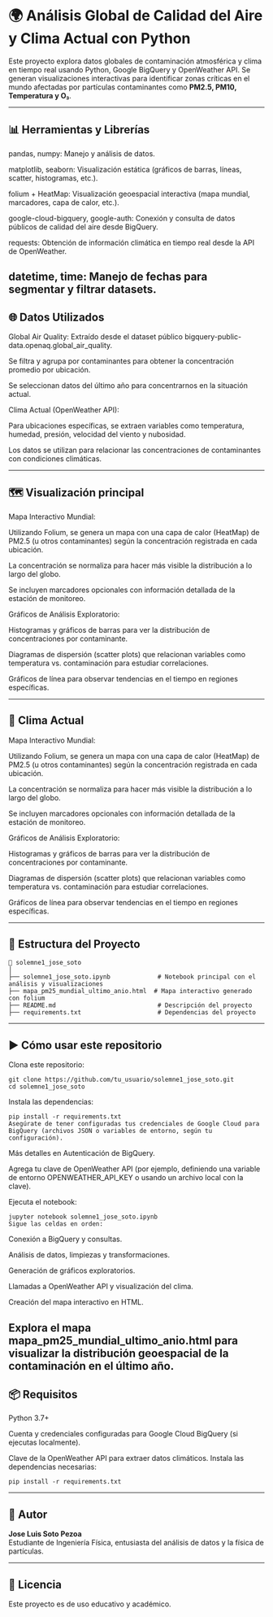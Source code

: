 # 🌍 Análisis Global de Calidad del Aire y Clima Actual con Python

Este proyecto explora datos globales de contaminación atmosférica y clima en tiempo real usando Python, Google BigQuery y OpenWeather API. Se generan visualizaciones interactivas para identificar zonas críticas en el mundo afectadas por partículas contaminantes como **PM2.5, PM10, Temperatura y O₃**.

---

## 📊 Herramientas y Librerías

pandas, numpy: Manejo y análisis de datos.

matplotlib, seaborn: Visualización estática (gráficos de barras, líneas, scatter, histogramas, etc.).

folium + HeatMap: Visualización geoespacial interactiva (mapa mundial, marcadores, capa de calor, etc.).

google-cloud-bigquery, google-auth: Conexión y consulta de datos públicos de calidad del aire desde BigQuery.

requests: Obtención de información climática en tiempo real desde la API de OpenWeather.

datetime, time: Manejo de fechas para segmentar y filtrar datasets.
---

## 🌐 Datos Utilizados

Global Air Quality: Extraído desde el dataset público bigquery-public-data.openaq.global_air_quality.

Se filtra y agrupa por contaminantes para obtener la concentración promedio por ubicación.

Se seleccionan datos del último año para concentrarnos en la situación actual.

Clima Actual (OpenWeather API):

Para ubicaciones específicas, se extraen variables como temperatura, humedad, presión, velocidad del viento y nubosidad.

Los datos se utilizan para relacionar las concentraciones de contaminantes con condiciones climáticas.


---

## 🗺️ Visualización principal

Mapa Interactivo Mundial:

Utilizando Folium, se genera un mapa con una capa de calor (HeatMap) de PM2.5 (u otros contaminantes) según la concentración registrada en cada ubicación.

La concentración se normaliza para hacer más visible la distribución a lo largo del globo.

Se incluyen marcadores opcionales con información detallada de la estación de monitoreo.

Gráficos de Análisis Exploratorio:

Histogramas y gráficos de barras para ver la distribución de concentraciones por contaminante.

Diagramas de dispersión (scatter plots) que relacionan variables como temperatura vs. contaminación para estudiar correlaciones.

Gráficos de línea para observar tendencias en el tiempo en regiones específicas.


---

## 🧪 Clima Actual

Mapa Interactivo Mundial:

Utilizando Folium, se genera un mapa con una capa de calor (HeatMap) de PM2.5 (u otros contaminantes) según la concentración registrada en cada ubicación.

La concentración se normaliza para hacer más visible la distribución a lo largo del globo.

Se incluyen marcadores opcionales con información detallada de la estación de monitoreo.

Gráficos de Análisis Exploratorio:

Histogramas y gráficos de barras para ver la distribución de concentraciones por contaminante.

Diagramas de dispersión (scatter plots) que relacionan variables como temperatura vs. contaminación para estudiar correlaciones.

Gráficos de línea para observar tendencias en el tiempo en regiones específicas.


---

## 📂 Estructura del Proyecto

```
📁 solemne1_jose_soto
│
├── solemne1_jose_soto.ipynb             # Notebook principal con el análisis y visualizaciones
├── mapa_pm25_mundial_ultimo_anio.html  # Mapa interactivo generado con folium
├── README.md                            # Descripción del proyecto
├── requirements.txt                     # Dependencias del proyecto

```
---

## ▶️ Cómo usar este repositorio

Clona este repositorio:
```
git clone https://github.com/tu_usuario/solemne1_jose_soto.git
cd solemne1_jose_soto
```
Instala las dependencias:
```
pip install -r requirements.txt
Asegúrate de tener configuradas tus credenciales de Google Cloud para BigQuery (archivos JSON o variables de entorno, según tu configuración).
```
Más detalles en Autenticación de BigQuery.

Agrega tu clave de OpenWeather API (por ejemplo, definiendo una variable de entorno OPENWEATHER_API_KEY o usando un archivo local con la clave).

Ejecuta el notebook:
```
jupyter notebook solemne1_jose_soto.ipynb
Sigue las celdas en orden:
```
Conexión a BigQuery y consultas.

Análisis de datos, limpiezas y transformaciones.

Generación de gráficos exploratorios.

Llamadas a OpenWeather API y visualización del clima.

Creación del mapa interactivo en HTML.

Explora el mapa mapa_pm25_mundial_ultimo_anio.html para visualizar la distribución geoespacial de la contaminación en el último año.
---

## 📦 Requisitos

Python 3.7+

Cuenta y credenciales configuradas para Google Cloud BigQuery (si ejecutas localmente).

Clave de la OpenWeather API para extraer datos climáticos.
Instala las dependencias necesarias:
```
pip install -r requirements.txt

```
---

## 🧠 Autor

**Jose Luis Soto Pezoa**  
Estudiante de Ingeniería Física, entusiasta del análisis de datos y la física de partículas.

---

## 📝 Licencia

Este proyecto es de uso educativo y académico.
